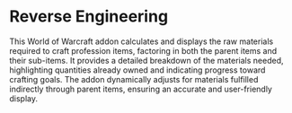 # Reverse Engineering

This World of Warcraft addon calculates and displays the raw materials required to craft profession items, factoring in both the parent items and their sub-items. It provides a detailed breakdown of the materials needed, highlighting quantities already owned and indicating progress toward crafting goals. The addon dynamically adjusts for materials fulfilled indirectly through parent items, ensuring an accurate and user-friendly display.
